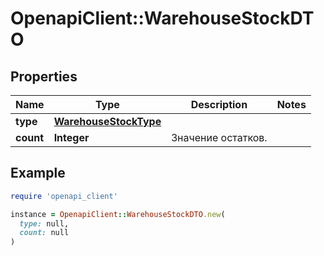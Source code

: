 # OpenapiClient::WarehouseStockDTO

## Properties

| Name | Type | Description | Notes |
| ---- | ---- | ----------- | ----- |
| **type** | [**WarehouseStockType**](WarehouseStockType.md) |  |  |
| **count** | **Integer** | Значение остатков. |  |

## Example

```ruby
require 'openapi_client'

instance = OpenapiClient::WarehouseStockDTO.new(
  type: null,
  count: null
)
```

